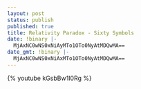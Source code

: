```yaml
---
layout: post
status: publish
published: true
title: Relativity Paradox - Sixty Symbols
date: !binary |-
  MjAxNC0wNS0xNiAyMTo1OTo0NyAtMDQwMA==
date_gmt: !binary |-
  MjAxNC0wNS0xNiAxMTo1OTo0NyAtMDQwMA==
---
```

{% youtube kGsbBw1I0Rg %}
